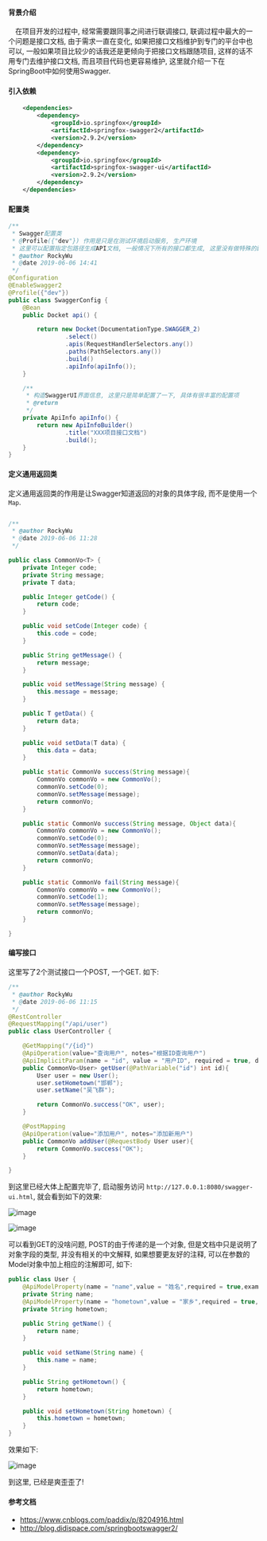 #### 背景介绍

&emsp;在项目开发的过程中, 经常需要跟同事之间进行联调接口, 联调过程中最大的一个问题是接口文档, 由于需求一直在变化, 如果把接口文档维护到专门的平台中也可以, 一般如果项目比较少的话我还是更倾向于把接口文档跟随项目, 这样的话不用专门去维护接口文档, 而且项目代码也更容易维护, 这里就介绍一下在SpringBoot中如何使用Swagger.

#### 引入依赖

```xml
    <dependencies>
        <dependency>
            <groupId>io.springfox</groupId>
            <artifactId>springfox-swagger2</artifactId>
            <version>2.9.2</version>
        </dependency>
        <dependency>
            <groupId>io.springfox</groupId>
            <artifactId>springfox-swagger-ui</artifactId>
            <version>2.9.2</version>
        </dependency>
    </dependencies>
```

#### 配置类

```java
/**
 * Swagger配置类
 * @Profile({"dev"}) 作用是只是在测试环境启动服务, 生产环境
 * 这里可以配置指定包路径生成API文档, 一般情况下所有的接口都生成, 这里没有做特殊的配置
 * @author RockyWu
 * @date 2019-06-06 14:41
 */
@Configuration
@EnableSwagger2
@Profile({"dev"})
public class SwaggerConfig {
    @Bean
    public Docket api() {

        return new Docket(DocumentationType.SWAGGER_2)
                .select()
                .apis(RequestHandlerSelectors.any())
                .paths(PathSelectors.any())
                .build()
                .apiInfo(apiInfo());
    }

    /**
     * 构造SwaggerUI界面信息, 这里只是简单配置了一下, 具体有很丰富的配置项
     * @return
     */
    private ApiInfo apiInfo() {
        return new ApiInfoBuilder()
                .title("XXX项目接口文档")
                .build();
    }
}

```

#### 定义通用返回类

定义通用返回类的作用是让Swagger知道返回的对象的具体字段, 而不是使用一个`Map`.

```java

/**
 * @author RockyWu
 * @date 2019-06-06 11:28
 */

public class CommonVo<T> {
    private Integer code;
    private String message;
    private T data;

    public Integer getCode() {
        return code;
    }

    public void setCode(Integer code) {
        this.code = code;
    }

    public String getMessage() {
        return message;
    }

    public void setMessage(String message) {
        this.message = message;
    }

    public T getData() {
        return data;
    }

    public void setData(T data) {
        this.data = data;
    }

    public static CommonVo success(String message){
        CommonVo commonVo = new CommonVo();
        commonVo.setCode(0);
        commonVo.setMessage(message);
        return commonVo;
    }

    public static CommonVo success(String message, Object data){
        CommonVo commonVo = new CommonVo();
        commonVo.setCode(0);
        commonVo.setMessage(message);
        commonVo.setData(data);
        return commonVo;
    }

    public static CommonVo fail(String message){
        CommonVo commonVo = new CommonVo();
        commonVo.setCode(1);
        commonVo.setMessage(message);
        return commonVo;
    }

}
```

#### 编写接口

这里写了2个测试接口一个POST, 一个GET. 如下:

```java
/**
 * @author RockyWu
 * @date 2019-06-06 11:15
 */
@RestController
@RequestMapping("/api/user")
public class UserController {

    @GetMapping("/{id}")
    @ApiOperation(value="查询用户", notes="根据ID查询用户")
    @ApiImplicitParam(name = "id", value = "用户ID", required = true, dataType = "Integer")
    public CommonVo<User> getUser(@PathVariable("id") int id){
        User user = new User();
        user.setHometown("邯郸");
        user.setName("吴飞群");

        return CommonVo.success("OK", user);
    }

    @PostMapping
    @ApiOperation(value="添加用户", notes="添加新用户")
    public CommonVo addUser(@RequestBody User user){
        return CommonVo.success("OK");
    }

}
```

到这里已经大体上配置完毕了, 启动服务访问 `http://127.0.0.1:8080/swagger-ui.html`, 就会看到如下的效果:

![image](https://user-images.githubusercontent.com/7486508/59345877-a873d700-8d43-11e9-8f46-82b9d61d4ce7.png)

![image](https://user-images.githubusercontent.com/7486508/59345950-cfcaa400-8d43-11e9-8519-72d46cf92122.png)

可以看到GET的没啥问题, POST的由于传递的是一个对象, 但是文档中只是说明了对象字段的类型, 并没有相关的中文解释, 如果想要更友好的注释, 可以在参数的Model对象中加上相应的注解即可, 如下:

```java
public class User {
    @ApiModelProperty(name = "name",value = "姓名",required = true,example = "吴飞群")
    private String name;
    @ApiModelProperty(name = "hometown",value = "家乡",required = true,example = "邯郸")
    private String hometown;

    public String getName() {
        return name;
    }

    public void setName(String name) {
        this.name = name;
    }

    public String getHometown() {
        return hometown;
    }

    public void setHometown(String hometown) {
        this.hometown = hometown;
    }
}
```

效果如下:

![image](https://user-images.githubusercontent.com/7486508/59346174-4bc4ec00-8d44-11e9-826c-523251e3e0bd.png)

到这里, 已经是爽歪歪了!

#### 参考文档

* https://www.cnblogs.com/paddix/p/8204916.html
* http://blog.didispace.com/springbootswagger2/